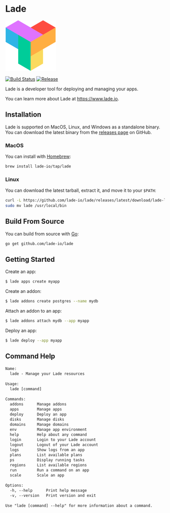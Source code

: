 # Lade

![Lade logo](lade-logo.png)

[![Build Status](https://img.shields.io/github/actions/workflow/status/lade-io/lade/release.yml)](https://github.com/lade-io/lade/actions/workflows/release.yml)
[![Release](https://img.shields.io/github/v/release/lade-io/lade.svg)](https://github.com/lade-io/lade/releases/latest)

Lade is a developer tool for deploying and managing your apps.

You can learn more about Lade at https://www.lade.io.

## Installation

Lade is supported on MacOS, Linux, and Windows as a standalone binary.
You can download the latest binary from the [releases page](https://github.com/lade-io/lade/releases) on GitHub.

### MacOS

You can install with [Homebrew](https://brew.sh):

```sh
brew install lade-io/tap/lade
```

### Linux

You can download the latest tarball, extract it, and move it to your `$PATH`:

```sh
curl -L https://github.com/lade-io/lade/releases/latest/download/lade-linux-amd64.tar.gz | tar xz
sudo mv lade /usr/local/bin
```

## Build From Source

You can build from source with [Go](https://golang.org):

```sh
go get github.com/lade-io/lade
```

## Getting Started

Create an app:

```sh
$ lade apps create myapp
```

Create an addon:

```sh
$ lade addons create postgres --name mydb
```

Attach an addon to an app:

```sh
$ lade addons attach mydb --app myapp
```

Deploy an app:

```sh
$ lade deploy --app myapp
```

## Command Help

```
Name:
  lade - Manage your Lade resources

Usage:
  lade [command]

Commands:
  addons      Manage addons
  apps        Manage apps
  deploy      Deploy an app
  disks       Manage disks
  domains     Manage domains
  env         Manage app environment
  help        Help about any command
  login       Login to your Lade account
  logout      Logout of your Lade account
  logs        Show logs from an app
  plans       List available plans
  ps          Display running tasks
  regions     List available regions
  run         Run a command on an app
  scale       Scale an app

Options:
  -h, --help      Print help message
  -v, --version   Print version and exit

Use "lade [command] --help" for more information about a command.
```
